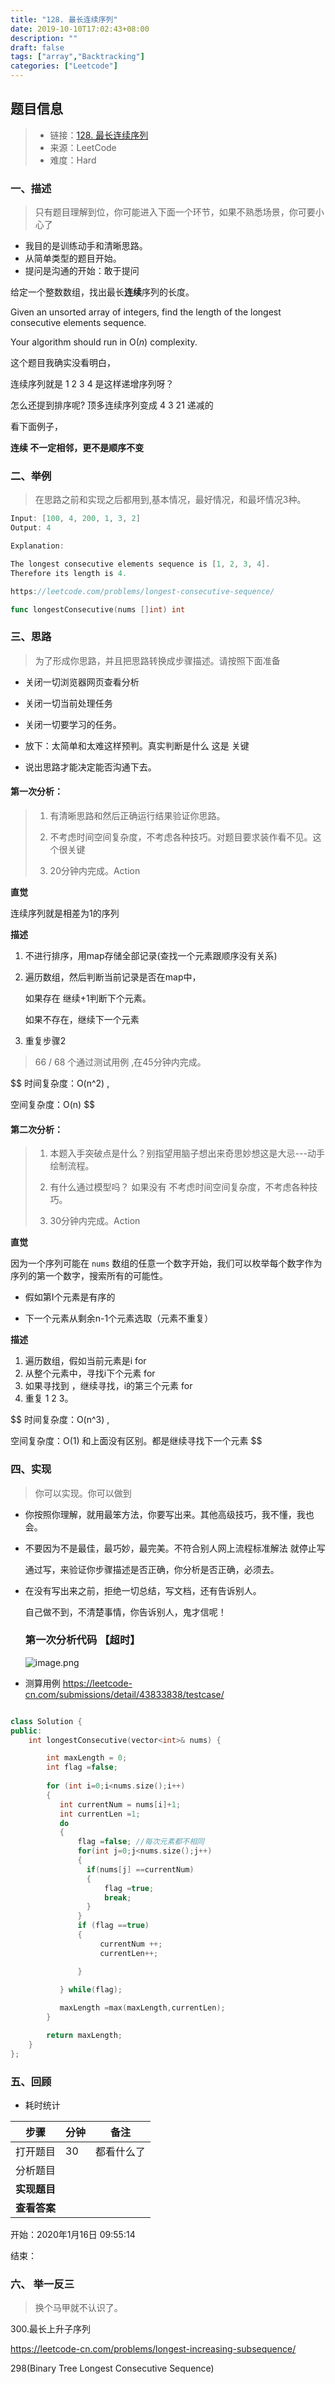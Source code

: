 ```yaml
---
title: "128. 最长连续序列"
date: 2019-10-10T17:02:43+08:00
description: ""
draft: false
tags: ["array","Backtracking"]
categories: ["Leetcode"]
---
```




## 题目信息

> - 链接：[128. 最长连续序列](https://leetcode-cn.com/problems/longest-consecutive-sequence/)
> - 来源：LeetCode
> - 难度：Hard

### 一、描述

> 只有题目理解到位，你可能进入下面一个环节，如果不熟悉场景，你可要小心了

- 我目的是训练动手和清晰思路。
- 从简单类型的题目开始。
- 提问是沟通的开始：敢于提问



给定一个整数数组，找出最长**连续**序列的长度。



Given an unsorted array of integers, find the length of the longest consecutive elements sequence.

Your algorithm should run in O(*n*)  complexity.



这个题目我确实没看明白，

连续序列就是 1 2 3 4 是这样递增序列呀？ 

怎么还提到排序呢?  顶多连续序列变成 4 3 21 递减的

看下面例子，



**连续 不一定相邻，更不是顺序不变**



### 二、举例

> 在思路之前和实现之后都用到,基本情况，最好情况，和最坏情况3种。

~~~go
Input: [100, 4, 200, 1, 3, 2]
Output: 4

Explanation: 

The longest consecutive elements sequence is [1, 2, 3, 4]. 
Therefore its length is 4.

https://leetcode.com/problems/longest-consecutive-sequence/

func longestConsecutive(nums []int) int 
~~~



### 三、思路

> 为了形成你思路，并且把思路转换成步骤描述。请按照下面准备

- 关闭一切浏览器网页查看分析

- 关闭一切当前处理任务

- 关闭一切要学习的任务。

- 放下：太简单和太难这样预判。真实判断是什么 这是 关键

- 说出思路才能决定能否沟通下去。

  

  

#### 第一次分析： 

> 1. 有清晰思路和然后正确运行结果验证你思路。
>
> 2. 不考虑时间空间复杂度，不考虑各种技巧。对题目要求装作看不见。这个很关键
> 3. 20分钟内完成。Action

**直觉**

连续序列就是相差为1的序列

**描述**

1. 不进行排序，用map存储全部记录(查找一个元素跟顺序没有关系)

2. 遍历数组，然后判断当前记录是否在map中，

    如果存在 继续+1判断下个元素。

    如果不存在，继续下一个元素

   

3.  重复步骤2

> 66 / 68 个通过测试用例 ,在45分钟内完成。

$$
时间复杂度：O(n^2)   ,

空间复杂度：O(n)
$$



#### 第二次分析： 

> 1. 本题入手突破点是什么？别指望用脑子想出来奇思妙想这是大忌---动手绘制流程。
>
> 2. 有什么通过模型吗？ 如果没有 不考虑时间空间复杂度，不考虑各种技巧。
>
> 3. 30分钟内完成。Action
>
>    

**直觉**

因为一个序列可能在 `nums` 数组的任意一个数字开始，我们可以枚举每个数字作为序列的第一个数字，搜索所有的可能性。

- 假如第I个元素是有序的



- 下一个元素从剩余n-1个元素选取（元素不重复）



**描述**

1. 遍历数组，假如当前元素是i for
2. 从整个元素中，寻找i下个元素 for
3. 如果寻找到 ，继续寻找，i的第三个元素 for
4. 重复 1 2 3。

$$
时间复杂度：O(n^3)   ,

空间复杂度：O(1) 和上面没有区别。都是继续寻找下一个元素
$$





### 四、实现

> 你可以实现。你可以做到

- 你按照你理解，就用最笨方法，你要写出来。其他高级技巧，我不懂，我也会。

- 不要因为不是最佳，最巧妙，最完美。不符合别人网上流程标准解法 就停止写

  通过写，来验证你步骤描述是否正确，你分析是否正确，必须去。

- 在没有写出来之前，拒绝一切总结，写文档，还有告诉别人。

  自己做不到，不清楚事情，你告诉别人，鬼才信呢！

  
  
  ### 第一次分析代码 【超时】
  
  ![image.png](https://i.loli.net/2020/01/16/T74Ffa2QoOeshHu.png)
  
  

- 测算用例 https://leetcode-cn.com/submissions/detail/43833838/testcase/ 

~~~c++

class Solution {
public:
    int longestConsecutive(vector<int>& nums) {

        int maxLength = 0;
        int flag =false;
        
        for (int i=0;i<nums.size();i++)
        {
           int currentNum = nums[i]+1;
           int currentLen =1;
           do
           {   
               flag =false; //每次元素都不相同
               for(int j=0;j<nums.size();j++)
               {
                 if(nums[j] ==currentNum)
                 {
                     flag =true;
                     break;
                 }
               }
               if (flag ==true)
               {
                    currentNum ++;
                    currentLen++;

               }
              
           } while(flag);

           maxLength =max(maxLength,currentLen);
        }

        return maxLength;
    }
};
~~~







### 五、回顾

- 耗时统计 

| 步骤         | 分钟 | 备注       |
| ------------ | ---- | ---------- |
| 打开题目     | 30   | 都看什么了 |
| 分析题目     |      |            |
| **实现题目** |      |            |
| **查看答案** |      |            |

开始：2020年1月16日 09:55:14

结束：





### 六、  举一反三

> 换个马甲就不认识了。



300.最长上升子序列

https://leetcode-cn.com/problems/longest-increasing-subsequence/

298(Binary Tree Longest Consecutive Sequence)